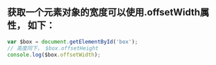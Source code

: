 ## 获取一个元素对象的宽度可以使用.offsetWidth属性， 如下：
```javascript
var $box = document.getElementById('box');
// 高度同下， $box.offsetHeight
console.log($box.offsetWidth);
```
